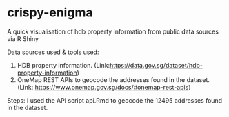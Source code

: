 # crispy-enigma
A quick visualisation of hdb property information from public data sources via R Shiny

Data sources used & tools used:
1)  HDB property information. (Link:https://data.gov.sg/dataset/hdb-property-information)
2) OneMap REST APIs to geocode the addresses found in the dataset. (Link: https://www.onemap.gov.sg/docs/#onemap-rest-apis)

Steps:
I used the API script api.Rmd to geocode the 12495 addresses found in the dataset.
